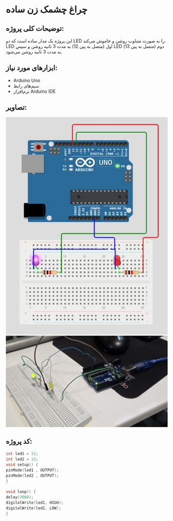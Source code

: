# چراغ چشمک زن ساده

## توضیحات کلی پروژه:
این پروژه یک مدار ساده است که دو LED را به صورت متناوب روشن و خاموش می‌کند. LED اول (متصل به پین 12) به مدت 3 ثانیه روشن و سپس LED دوم (متصل به پین 13) به مدت 3 ثانیه روشن می‌شود.

## ابزارهای مورد نیاز:
- Arduino Uno
- سیم‌های رابط
- نرم‌افزار Arduino IDE

## تصاویر:
![شماتیک مدار](https://github.com/viana-rhs/Microprocessor/blob/main/Basic%20blinking%20LED/Basic%20blinking%20LED.JPG?raw=true)
![تصویر](https://github.com/viana-rhs/Microprocessor/blob/main/Basic%20blinking%20LED/Basic%20blinking%20LED1.jpg?raw=true)
## کد پروژه:

```cpp
int led1 = 12;
int led2 = 13;
void setup() {
pinMode(led1 , OUTPUT);
pinMode(led2 , OUTPUT);
}

void loop() {
delay(3000);
digitalWrite(led1, HIGH);
digitalWrite(led2, LOW);
}



